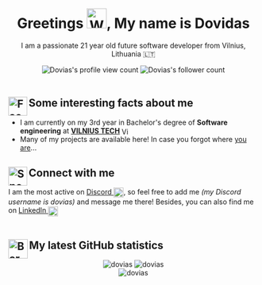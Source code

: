 <h1 align="center">Greetings <a href="#greetings--my-name-is-dovidas"><img src="https://raw.githubusercontent.com/Tarikul-Islam-Anik/Animated-Fluent-Emojis/master/Emojis/Hand%20gestures/Waving%20Hand.png" alt="Waving Hand" width="40" height="40" /></a>, My name is Dovidas</h1>
<p align="center">I am a passionate 21 year old future software developer from Vilnius, Lithuania 🇱🇹</p>
<div align="center">
  <img src="https://komarev.com/ghpvc/?username=dovias&label=Profile%20views&color=0e75b6&style=flat" alt="Dovias's profile view count" />
  <img src="https://img.shields.io/github/followers/Dovias?label=Followers&logo=Github" alt="Dovias's follower count"/>
</div>
<br>

## <a href="#-some-interesting-facts-about-me"><img align="left" src="https://raw.githubusercontent.com/Tarikul-Islam-Anik/Animated-Fluent-Emojis/master/Emojis/Smilies/Face%20with%20Monocle.png" alt="Face with Monocle" width="38" height="38" /></a> Some interesting facts about me
- I am currently on my 3rd year in Bachelor's degree of **Software engineering** at [**VILNIUS TECH**](https://vilniustech.lt/studies/study-programmes/bachelor-and-integrated-study-programmes/317407?element_id=320665&sp_id=314&f_id=4&qualification=a%3A2%3A%7Bi%3A0%3Bs%3A1%3A%22B%22%3Bi%3A1%3Bs%3A1%3A%22A%22%3B%7D) <img align="center" src="https://gist.githubusercontent.com/Dovias/d5aa40c48a1a2fb716caa69feb14e09e/raw/a17e9b42ac7cecea78460cf73f97afd1c51ed32c/vilnius-tech-logo.svg" alt="Vilnius TECH logo" height=15 width=15/>
- Many of my projects are available here! In case you forgot where [you are](https://github.com/Dovias)...

## <a href="#-connect-with-me"><img align="left" src="https://raw.githubusercontent.com/Tarikul-Islam-Anik/Animated-Fluent-Emojis/master/Emojis/Smilies/Speech%20Balloon.png" alt="Speech Balloon" width="38" height="38" /></a> Connect with me
I am the most active on <a href="https://discord.com/" target="blank">Discord <img align="center" src="https://assets-global.website-files.com/6257adef93867e50d84d30e2/653714c174fc6c8bbea73caf_636e0a69f118df70ad7828d4_icon_clyde_blurple_RGB.svg" alt="dovias" height="20" width="20" /></a>, so feel free to add me *(my Discord username is dovias)* and message me there! Besides, you can also find me on <a href="https://www.linkedin.com/in/dovidas-zablockis">LinkedIn <img align="center" src="https://content.linkedin.com/content/dam/me/business/en-us/amp/brand-site/v2/bg/LI-Bug.svg.original.svg" alt="LinkedIn logo" height="20" width="20"><a>
<br>
<br>

## <a href="#-my-latest-github-statistics"><img align="left" src="https://raw.githubusercontent.com/Tarikul-Islam-Anik/Animated-Fluent-Emojis/master/Emojis/Objects/Bar%20Chart.png" alt="Bar Chart" width="39" height="39" /></a> My latest GitHub statistics
<div align="center">
  <img src="https://github-readme-streak-stats.herokuapp.com/?user=dovias&" alt="dovias" />
  <img src="https://github-readme-stats.vercel.app/api?username=dovias&show_icons=true&locale=en" alt="dovias" />
</div>
<div align="center">
  <img src="https://github-readme-stats.vercel.app/api/top-langs?username=dovias&show_icons=true&locale=en&layout=compact" alt="dovias" />
</div>
